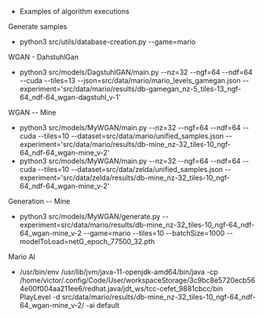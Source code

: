 - Examples of algorithm executions

Generate samples
* python3 src/utils/database-creation.py --game=mario

WGAN - DahstuhlGan
* python3 src/models/DagstuhlGAN/main.py --nz=32 --ngf=64 --ndf=64 --cuda --tiles=13 --json=src/data/mario/mario_levels_gamegan.json --experiment='src/data/mario/results/db-gamegan_nz-5_tiles-13_ngf-64_ndf-64_wgan-dagstuhl_v-1'

WGAN -- Mine
* python3 src/models/MyWGAN/main.py --nz=32 --ngf=64 --ndf=64 --cuda --tiles=10 --dataset=src/data/mario/unified_samples.json --experiment='src/data/mario/results/db-mine_nz-32_tiles-10_ngf-64_ndf-64_wgan-mine_v-2'
* python3 src/models/MyWGAN/main.py --nz=32 --ngf=64 --ndf=64 --cuda --tiles=10 --dataset=src/data/zelda/unified_samples.json --experiment='src/data/zelda/results/db-mine_nz-32_tiles-10_ngf-64_ndf-64_wgan-mine_v-2'

Generation -- Mine
* python3 src/models/MyWGAN/generate.py --experiment=src/data/mario/results/db-mine_nz-32_tiles-10_ngf-64_ndf-64_wgan-mine_v-2 --game=mario --tiles=10 --batchSize=1000 --modelToLoad=netG_epoch_77500_32.pth

Mario AI
* /usr/bin/env /usr/lib/jvm/java-11-openjdk-amd64/bin/java -cp /home/victor/.config/Code/User/workspaceStorage/3c9bc8e5720ecb564e00f004aa211ee6/redhat.java/jdt_ws/tcc-cefet_9881cbcc/bin PlayLevel -d src/data/mario/results/db-mine_nz-32_tiles-10_ngf-64_ndf-64_wgan-mine_v-2/ -ai default